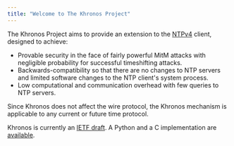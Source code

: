 ```yaml
---
title: "Welcome to The Khronos Project"
---
```


The Khronos Project aims to provide an extension to the [NTPv4](https://www.ntp.org/) client, designed to achieve:

* Provable security in the face of fairly powerful MitM attacks with negligible probability for successful timeshifting attacks.
* Backwards-compatibility so that there are no changes to NTP servers and limited software changes to the NTP client's system process.
* Low computational and communication overhead with few queries to NTP servers.

Since Khronos does not affect the wire protocol, the Khronos mechanism is applicable to any current or future time protocol.

Khronos is currently an [IETF draft](https://datatracker.ietf.org/doc/draft-ietf-ntp-chronos/). A Python and a C implementation are [available](https://github.com/nwtime/khronos).